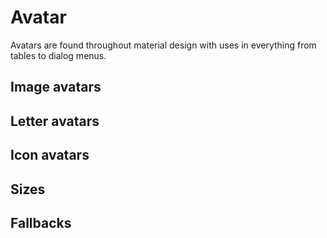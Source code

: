 # Avatar

Avatars are found throughout material design with uses in everything from tables to dialog menus.

## Image avatars

## Letter avatars

## Icon avatars

## Sizes

## Fallbacks